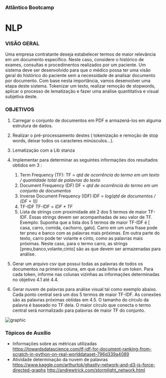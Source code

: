 ### Atlântico Bootcamp

# NLP

### VISÃO GERAL
Uma empresa contratante deseja estabelecer termos de maior relevância em um documento específico. Neste caso, considere o histórico de exames, consultas e procedimentos realizados por um paciente. Um sistema deve ser desenvolvido para que o médico possa ter uma visão geral do histórico do paciente sem a necessidade de analisar documento por documento. Com base nesta importância, vamos desenvolver uma etapa deste sistema. Tokenizar um texto, realizar remoção de stopwords, aplicar o processo de lematização e fazer uma análise quantitativa e visual subjetiva deste.

### OBJETIVOS
1. Carregar o conjunto de documentos em PDF e armazená-los em alguma estrutura de dados.
2. Realizar o pré-processamento destes ( tokenização e remoção de stop words, deixar todos os
caracteres minúsculos...).
3. Lematização com a Lib stanza
4. Implementar para determinar as seguintes informações dos resultados obtidos em 3 :

	1. Term Frequency (TF):
        TF = *qtd de ocorrência do termo em um texto / quantidade total de palavras do texto*
	2. Document Frequency (DF)
        DF = *qtd de ocorrência do termo em um conjunto de documentos*
	3. Inverse Document Frequency (IDF)
        IDF = *log(qtd de documentos / (DF + 1))*
	4. TF-IDF
        TF-IDF = *IDF \* TF*
	5. Lista de strings com proximidade até 2 dos 5 termos de maior TF-IDF. Essas strings devem ser acompanhadas de seu valor de TF. Exemplo: Suponha que a lista dos 5 termos de maior TF-IDF é [ casa, carro, comida, cachorro, gato]. Carro em um uma frase pode ter pneu e banco com as palavras mais próximas. Em outra parte do texto, carro pode ter volante e cinto, como as palavras mais próximas. Neste caso, para o termo carro, as strings [pneu,banco,volante,cinto] são as que devem ser armazenadas para análise.
	
5. Gerar um arquivo csv que possui todas as palavras de todos os documentos na primeira coluna, em que cada linha é um token. Para cada token, informe nas colunas vizinhas as informações determinadas no objetivo 4.1 até 4.4. 

6. Gerar nuvem de palavras para análise visual tal como exemplo abaixo. Cada ponto central será um dos 5 termos de maior TF-IDF. As conexões são as palavras próximas obtidas em 4.5. O tamanho do círculo da palavra é baseado no TF dela. O maior círculo que conecta o termo central será normalizado para palavras de maior TF do conjunto.

![graphic](https://www.kaggleusercontent.com/kf/7051625/eyJhbGciOiJkaXIiLCJlbmMiOiJBMTI4Q0JDLUhTMjU2In0..0t_YoRKJ-5bXSZMzMNSlBA.9Cw6tMliJL4M2QxN7LicJqwSlhkIo0kdUv4IJ4vrXzaTeFWtRVoZcTA2mGTPeepEc4CcgDbZFcpd8mXM8semIIjye_CpuxtqrGFSFkKcgNdZ8NCDc8Ik5tibo132YyOrjv6ZMvP8j56ugpuJhFCOWBe5fjNBZbGWMbiOyULim7qyeQ6OheVB_KX5hk8sD4bGk7ZXHJ_HBhrfck_V3NYC4czt-4fG8MC-Mh_Uo5eIZUgj-sqrI0yNR8H8evZ2vuiEA4zaJTQjRH3Nt2CW59_WlXQUSNmDBCAAurW0gHq8Vj3VhqNrgXPgade3hsJD4GNEH5tWY7EWKr7Y8Vi8ogsAquUTfVhVIm6bCjK-QGSU-GAg4xplzF4RVpCJvDjqhCRCzU2SC6C2YszbNmA6cq6GEXPi0wyvhT9wmD78wTMhFgp2jyevzwRrmjjfTKYdUjgCcZE1njhj0ed7R-UjOYCPk9uWXXzyLPCmccTcT8WXTAaUUVFEFvMAscihArT6DO4JtYa40IM-i2wuoPGd3Cv-owoQTrxxJv32xZbp2wfMzBbD3oETwWGlp6DCwhUwV_rA-rVFXHm6i6P4n0rzOKEmL2sQbyQIucHXcPeGVEnknwjq18Ju4IvTJMlWknkREzHvM1vZf-2lLYuQXjuEoWx1Jg04XY4KIuXktgR5yYkSsJw1XIZYUW-sTqwi4ihDKNyZ.oQ-J-C15nDSGGEV2ubCViA/__results___files/__results___21_1.png "graphic")

### Tópicos de Auxílio
- Informações sobre as métricas utilizadas
https://towardsdatascience.com/tf-idf-for-document-ranking-from-scratch-in-python-on-real-worlddataset-796d339a4089
- Atividade determinação da nuvem de palavras
https://www.kaggle.com/arthurtok/ghastly-network-and-d3-js-force-directed-graphs
http://andrewtrick.com/stormlight_network.html
